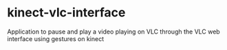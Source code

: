 # kinect-vlc-interface
Application to pause and play a video playing on VLC through the VLC web interface using gestures on kinect
